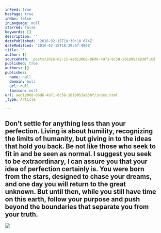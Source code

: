 ```yaml
---
inFeed: true
hasPage: true
inNav: false
inLanguage: null
starred: false
keywords: []
description: ''
datePublished: '2016-02-15T18:30:10.674Z'
dateModified: '2016-02-15T18:29:57.996Z'
title: ''
author: []
sourcePath: _posts/2016-02-15-aed12068-06d6-4971-8c58-2018953a830f.md
published: true
authors: []
publisher:
  name: null
  domain: null
  url: null
  favicon: null
url: aed12068-06d6-4971-8c58-2018953a830f/index.html
_type: Article

---
```

## Don't settle for anything less than your perfection. Living is about humility, recognizing the limits of humanity, but giving in to the ideas that hold you back. Be not like those who seek to fit in and be seen as normal. I suggest you seek to be extraordinary, I can assure you that your idea of perfection certainly is. You were born from the stars, designed to chase your dreams, and one day you will return to the great unknown. But until then, while you still have time on this earth, follow your purpose and push beyond the boundaries that separate you from your truth.
![](https://s3-us-west-2.amazonaws.com/the-grid-img/p/cdae0c915447b4d449c215ea648b80a079616d88.jpg)